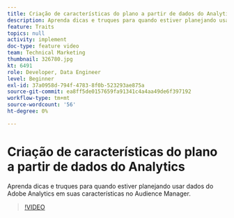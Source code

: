 ```yaml
---
title: Criação de características do plano a partir de dados do Analytics
description: Aprenda dicas e truques para quando estiver planejando usar dados do Adobe Analytics em suas características no Audience Manager.
feature: Traits
topics: null
activity: implement
doc-type: feature video
team: Technical Marketing
thumbnail: 326780.jpg
kt: 6491
role: Developer, Data Engineer
level: Beginner
exl-id: 37a0958d-794f-4783-8f0b-523293ae875a
source-git-commit: ea8ff5de0157659fa91341c4a4aa49de6f397192
workflow-type: tm+mt
source-wordcount: '56'
ht-degree: 0%

---
```


# Criação de características do plano a partir de dados do Analytics

Aprenda dicas e truques para quando estiver planejando usar dados do Adobe Analytics em suas características no Audience Manager.

>[!VIDEO](https://video.tv.adobe.com/v/330126/?quality=12&learn=on&captions=por_br)
